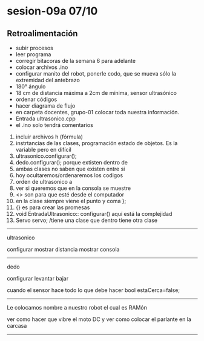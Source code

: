 # sesion-09a 07/10

## Retroalimentación

- subir procesos
- leer programa
- corregir bitacoras de la semana 6 para adelante
-  colocar archivos .ino
-  configurar manito del robot, ponerle codo, que se mueva sólo la extremidad del antebrazo
-  180° ángulo
-  18 cm de distancia máxima a 2cm de mínima, sensor ultrasónico
-  ordenar códigos
-  hacer diagrama de flujo
-  en carpeta docentes, grupo-01 colocar toda nuestra información.
-   Entrada ultrasonico.cpp
-   el .ino solo tendrá comentarios
  
1. incluir archivos h (fórmula) 
2. instrtancias de las clases, programación estado de objetos. Es la variable pero en difícil
3. ultrasonico.configurar();
4. dedo.configurar(); porque extisten dentro de
5. ambas clases no saben que existen entre si
6. hoy ocultaremos/ordenaremos los codigos
7. orden de ultrasonico a 
8. ver si queremos que en la consola se muestre
9.  <> son para que esté desde el computador
10. en la clase siempre viene  el punto y coma };
11. {} es para  crear las promesas
12. void EntradaUltrasonico:: configurar() aquí está la complejidad
13.  Servo servo; /tiene una clase que dentro tiene otra clase
    
---

ultrasonico

configurar
mostrar distancia
mostrar consola

---

dedo 

configurar 
levantar 
bajar

cuando el sensor hace todo lo que debe hacer  bool estaCerca=false;

---

Le colocamos nombre a nuestro robot  el cual es RAMón

ver como hacer que vibre el moto DC y ver como colocar el parlante en la carcasa

--- 

